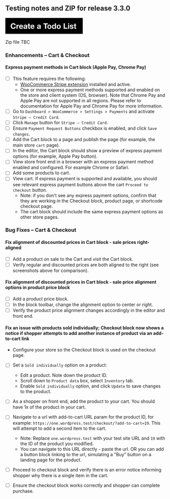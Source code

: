 ## Testing notes and ZIP for release 3.3.0

[![Create Todo list](https://raw.githubusercontent.com/senadir/todo-my-markdown/master/public/github-button.svg?sanitize=true)](https://git-todo.netlify.app/create)

Zip file TBC

### Enhancements – Cart & Checkout   <!-- heading -->

#### Express payment methods in Cart block (Apple Pay, Chrome Pay)  <!-- heading -->

- [ ] This feature requires the following:
  - [WooCommerce Stripe extension](https://woocommerce.com/products/stripe) installed and active.
  - One or more express payment methods supported and enabled on the store and client system (OS, browser). Note that Chrome Pay and Apple Pay are not supported in all regions. Please refer to documentation for Apple Pay and Chrome Pay for more information.
- [ ] Go to `Dashboard > WooCommerce > Settings > Payments` and activate `Stripe – Credit Card`.
- [ ] Click `Manage` button for `Stripe – Credit Card`.
- [ ] Ensure `Payment Request Buttons` checkbox is enabled, and click `Save changes`.
- [ ] Add the Cart block to a page and publish the page (for example, the main store `cart` page).
- [ ] In the editor, the Cart block should show a preview of express payment options (for example, Apple Pay button).
- [ ] View store front end in a browser with an express payment method enabled and configured. For example Chrome or Safari.
- [ ] Add some products to cart.
- [ ] View cart. If express payment is supported and available, you should see relevant express payment buttons above the cart `Proceed to checkout` button.
  - Note: if you don't see any express payment options, confirm that they are working in the Checkout block, product page, or shortcode checkout page. 
  - The cart block should include the same express payment options as other store pages.

### Bug Fixes – Cart & Checkout   <!-- heading -->

#### Fix alignment of discounted prices in Cart block - sale prices right-aligned  <!-- heading -->

- [ ] Add a product on sale to the Cart and visit the Cart block.
- [ ] Verify regular and discounted prices are both aligned to the right (see screenshots above for comparison).

#### Fix alignment of discounted prices in Cart block - sale price alignment options in product price block  <!-- heading -->

- [ ] Add a product price block.
- [ ] In the block toolbar, change the alignment option to center or right.
- [ ] Verify the product price alignment changes accordingly in the editor and front end.

#### Fix an issue with products sold individually; Checkout block now shows a notice if shopper attempts to add another instance of product via an add-to-cart link  <!-- heading -->

- Configure your store so the Checkout block is used on the checkout page.
- [ ] Set a `Sold individually` option on a product:
  - Edit a product. Note down the product ID.
  - Scroll down to `Product data` box, select `Inventory` tab.
  - Enable `Sold individually` option, and click `Update` to save changes to the product.
- [ ] As a shopper on front end, add the product to your cart. You should have 1x of the product in your cart. 
- [ ] Navigate to a url with add-to-cart URL param for the product ID, for example: `https://one.wordpress.test/checkout/?add-to-cart=19`. This will attempt to add a second item to the cart.
  - Note: Replace `one.wordpress.test` with your test site URL and `19` with the ID of the product you modified.
  - You can navigate to this URL directly - paste the url. OR you can add a button block linking to the url, simulating a "Buy" button on a landing page for the product.
- [ ] Proceed to checkout block and verify there is an error notice informing shopper why there is a single item in the cart.
- [ ] Ensure the checkout block works correctly and shopper can complete purchase.

